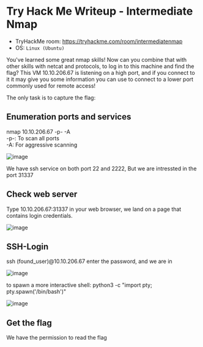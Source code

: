 # Try Hack Me Writeup - Intermediate Nmap
- TryHackMe room: <https://tryhackme.com/room/intermediatenmap>
- OS: `Linux (Ubuntu)`

You've learned some great nmap skills! Now can you combine that with other skills with netcat and protocols, to log in to this machine and find the flag? This VM 10.10.206.67 is listening on a high port, and if you connect to it it may give you some information you can use to connect to a lower port commonly used for remote access!

The only task is to capture the flag:

## Enumeration ports and services 
nmap 10.10.206.67 -p- -A<br>
-p-: To scan all ports<br>
-A:  For aggressive scanning

![image](https://github.com/HDK99/TryHackMe_Writeups/assets/105449114/f978a6df-c012-4774-914c-4e1ab008e9d3)


We have ssh service on both port 22 and 2222, But we are intressted in the port 31337

## Check web server
Type 10.10.206.67:31337 in your web browser, we land on a page that contains login credentials. 

![image](https://github.com/HDK99/TryHackMe_Writeups/assets/105449114/8900effb-b78d-4462-ade9-a4cc59af6c2b)

## SSH-Login
ssh (found_user)@10.10.206.67
enter the password, and we are in


![image](https://github.com/HDK99/TryHackMe_Writeups/assets/105449114/4e2ebf89-8c5b-4452-8d0c-a2da27a56958)

to spawn a more interactive shell:
python3 -c "import pty; pty.spawn('/bin/bash')"

![image](https://github.com/HDK99/TryHackMe_Writeups/assets/105449114/db20b410-1f6d-4c77-bda7-7555cf5962a0)
## Get the flag
We have the permission to read the flag
